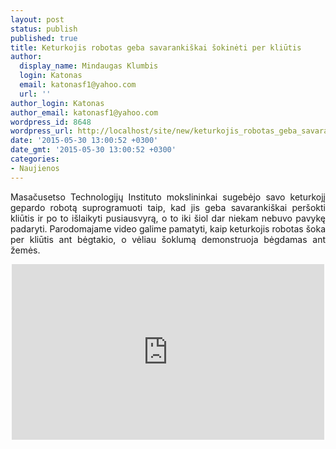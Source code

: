 ```yaml
---
layout: post
status: publish
published: true
title: Keturkojis robotas geba savarankiškai šokinėti per kliūtis
author:
  display_name: Mindaugas Klumbis
  login: Katonas
  email: katonasf1@yahoo.com
  url: ''
author_login: Katonas
author_email: katonasf1@yahoo.com
wordpress_id: 8648
wordpress_url: http://localhost/site/new/keturkojis_robotas_geba_savarankiskai_sokineti_per_kliutis/
date: '2015-05-30 13:00:52 +0300'
date_gmt: '2015-05-30 13:00:52 +0300'
categories:
- Naujienos
---
```

<p style="text-align: justify;">
	Masačusetso Technologijų Instituto mokslininkai sugebėjo savo keturkojį gepardo robotą suprogramuoti taip, kad jis geba savaranki&scaron;kai per&scaron;okti kliūtis ir po to i&scaron;laikyti pusiausvyrą, o to iki &scaron;iol dar niekam nebuvo pavykę padaryti. Parodomajame video galime pamatyti, kaip keturkojis robotas &scaron;oka per kliūtis ant bėgtakio, o vėliau &scaron;oklumą demonstruoja bėgdamas ant žemės.</p>
<p style="text-align: center;">
	<iframe allowfullscreen="" frameborder="0" height="281" src="https://www.youtube.com/embed/_luhn7TLfWU" width="500"></iframe></p>
